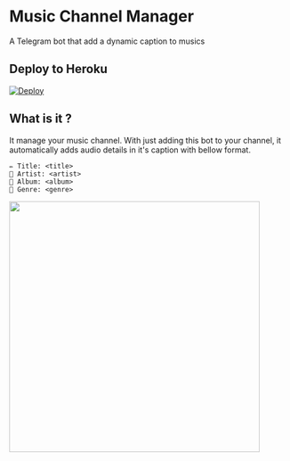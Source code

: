 # Music Channel Manager

A Telegram bot that add a dynamic caption to musics 


## Deploy to Heroku

[![Deploy](https://www.herokucdn.com/deploy/button.svg)](https://heroku.com/deploy?template=https://github.com/samadii/MusicChannelManager)



## What is it ? 
It manage your music channel. With just adding this bot to your channel, it automatically adds audio details in it's caption with bellow format.
```
✏️ Title: <title>
👤 Artist: <artist>
💽 Album: <album>
🎼 Genre: <genre>
```

<img src="https://github.com/samadii/MusicChannelManager/blob/main/demo.png" width="450" />
